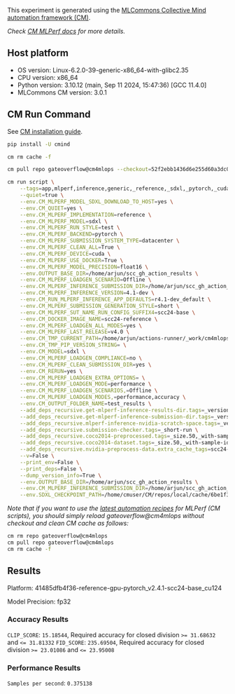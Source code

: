 
This experiment is generated using the [MLCommons Collective Mind automation framework (CM)](https://github.com/mlcommons/cm4mlops).

*Check [CM MLPerf docs](https://docs.mlcommons.org/inference) for more details.*

## Host platform

* OS version: Linux-6.2.0-39-generic-x86_64-with-glibc2.35
* CPU version: x86_64
* Python version: 3.10.12 (main, Sep 11 2024, 15:47:36) [GCC 11.4.0]
* MLCommons CM version: 3.0.1

## CM Run Command

See [CM installation guide](https://docs.mlcommons.org/inference/install/).

```bash
pip install -U cmind

cm rm cache -f

cm pull repo gateoverflow@cm4mlops --checkout=52f2ebb1436d6e255d60a3dc0acf99e4f24f492d

cm run script \
	--tags=app,mlperf,inference,generic,_reference,_sdxl,_pytorch,_cuda,_test,_r4.1-dev_default,_float16,_offline \
	--quiet=true \
	--env.CM_MLPERF_MODEL_SDXL_DOWNLOAD_TO_HOST=yes \
	--env.CM_QUIET=yes \
	--env.CM_MLPERF_IMPLEMENTATION=reference \
	--env.CM_MLPERF_MODEL=sdxl \
	--env.CM_MLPERF_RUN_STYLE=test \
	--env.CM_MLPERF_BACKEND=pytorch \
	--env.CM_MLPERF_SUBMISSION_SYSTEM_TYPE=datacenter \
	--env.CM_MLPERF_CLEAN_ALL=True \
	--env.CM_MLPERF_DEVICE=cuda \
	--env.CM_MLPERF_USE_DOCKER=True \
	--env.CM_MLPERF_MODEL_PRECISION=float16 \
	--env.OUTPUT_BASE_DIR=/home/arjun/scc_gh_action_results \
	--env.CM_MLPERF_LOADGEN_SCENARIO=Offline \
	--env.CM_MLPERF_INFERENCE_SUBMISSION_DIR=/home/arjun/scc_gh_action_submissions \
	--env.CM_MLPERF_INFERENCE_VERSION=4.1-dev \
	--env.CM_RUN_MLPERF_INFERENCE_APP_DEFAULTS=r4.1-dev_default \
	--env.CM_MLPERF_SUBMISSION_GENERATION_STYLE=short \
	--env.CM_MLPERF_SUT_NAME_RUN_CONFIG_SUFFIX4=scc24-base \
	--env.CM_DOCKER_IMAGE_NAME=scc24-reference \
	--env.CM_MLPERF_LOADGEN_ALL_MODES=yes \
	--env.CM_MLPERF_LAST_RELEASE=v4.0 \
	--env.CM_TMP_CURRENT_PATH=/home/arjun/actions-runner/_work/cm4mlops/cm4mlops \
	--env.CM_TMP_PIP_VERSION_STRING= \
	--env.CM_MODEL=sdxl \
	--env.CM_MLPERF_LOADGEN_COMPLIANCE=no \
	--env.CM_MLPERF_CLEAN_SUBMISSION_DIR=yes \
	--env.CM_RERUN=yes \
	--env.CM_MLPERF_LOADGEN_EXTRA_OPTIONS= \
	--env.CM_MLPERF_LOADGEN_MODE=performance \
	--env.CM_MLPERF_LOADGEN_SCENARIOS,=Offline \
	--env.CM_MLPERF_LOADGEN_MODES,=performance,accuracy \
	--env.CM_OUTPUT_FOLDER_NAME=test_results \
	--add_deps_recursive.get-mlperf-inference-results-dir.tags=_version.r4_1-dev \
	--add_deps_recursive.get-mlperf-inference-submission-dir.tags=_version.r4_1-dev \
	--add_deps_recursive.mlperf-inference-nvidia-scratch-space.tags=_version.r4_1-dev \
	--add_deps_recursive.submission-checker.tags=_short-run \
	--add_deps_recursive.coco2014-preprocessed.tags=_size.50,_with-sample-ids \
	--add_deps_recursive.coco2014-dataset.tags=_size.50,_with-sample-ids \
	--add_deps_recursive.nvidia-preprocess-data.extra_cache_tags=scc24-base \
	--v=False \
	--print_env=False \
	--print_deps=False \
	--dump_version_info=True \
	--env.OUTPUT_BASE_DIR=/home/arjun/scc_gh_action_results \
	--env.CM_MLPERF_INFERENCE_SUBMISSION_DIR=/home/arjun/scc_gh_action_submissions \
	--env.SDXL_CHECKPOINT_PATH=/home/cmuser/CM/repos/local/cache/6be1f30ecbde4c4e/stable_diffusion_fp16
```
*Note that if you want to use the [latest automation recipes](https://docs.mlcommons.org/inference) for MLPerf (CM scripts),
 you should simply reload gateoverflow@cm4mlops without checkout and clean CM cache as follows:*

```bash
cm rm repo gateoverflow@cm4mlops
cm pull repo gateoverflow@cm4mlops
cm rm cache -f

```

## Results

Platform: 41485dfb4f36-reference-gpu-pytorch_v2.4.1-scc24-base_cu124

Model Precision: fp32

### Accuracy Results 
`CLIP_SCORE`: `15.18544`, Required accuracy for closed division `>= 31.68632` and `<= 31.81332`
`FID_SCORE`: `235.69504`, Required accuracy for closed division `>= 23.01086` and `<= 23.95008`

### Performance Results 
`Samples per second`: `0.375138`
